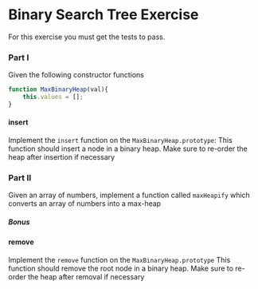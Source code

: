 # Binary Search Tree Exercise

For this exercise you must get the tests to pass.

### Part I

Given the following constructor functions

```js
function MaxBinaryHeap(val){
    this.values = [];
}
```

#### insert

Implement the `insert` function on the `MaxBinaryHeap.prototype`: This function should insert a node in a binary heap. Make sure to re-order the heap after insertion if necessary

### Part II

Given an array of numbers, implement a function called `maxHeapify` which converts an array of numbers into a max-heap

##### Bonus

#### remove

Implement the `remove` function on the `MaxBinaryHeap.prototype` This function should remove the root node in a binary heap. Make sure to re-order the heap after removal if necessary